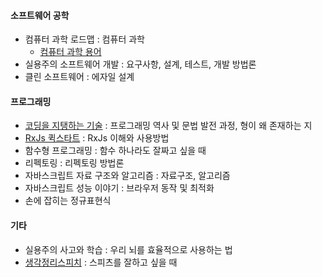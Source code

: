#### 소프트웨어 공학
- 컴퓨터 과학 로드맵 : 컴퓨터 과학
  - [컴퓨터 과학 용어](컴퓨터-과학-용어)
- 실용주의 소프트웨어 개발 : 요구사항, 설계, 테스트, 개발 방법론
- 클린 소프트웨어 : 에자일 설계

#### 프로그래밍
- [코딩을 지탱하는 기술](코딩을-지탱하는-기술-요약) : 프로그래밍 역사 및 문법 발전 과정, 형이 왜 존재하는 지
- [RxJs 퀵스타트](RxJs-퀵스타트) : RxJs 이해와 사용방법
- 함수형 프로그래밍 : 함수 하나라도 잘짜고 싶을 때
- 리펙토링 : 리펙토링 방법론
- 자바스크립트 자료 구조와 알고리즘 : 자료구조, 알고리즘
- 자바스크립트 성능 이야기 : 브라우저 동작 및 최적화
- 손에 잡히는 정규표현식

#### 기타
- 실용주의 사고와 학습 : 우리 뇌를 효율적으로 사용하는 법
- [생각정리스피치](생각정리스피치-정리) : 스피츠를 잘하고 싶을 때